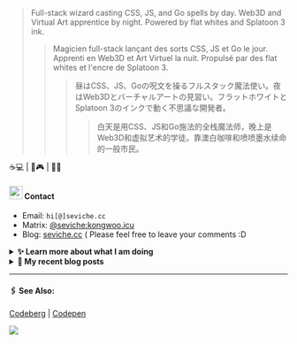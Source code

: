 > Full-stack wizard casting CSS, JS, and Go spells by day. Web3D and Virtual Art apprentice by night. Powered by flat whites and Splatoon 3 ink.
>> Magicien full-stack lançant des sorts CSS, JS et Go le jour. Apprenti en Web3D et Art Virtuel la nuit. Propulsé par des flat whites et l'encre de Splatoon 3.
>>> 昼はCSS、JS、Goの呪文を操るフルスタック魔法使い。夜はWeb3Dとバーチャルアートの見習い。フラットホワイトとSplatoon 3のインクで動く不思議な開発者。
>>>> 白天是用CSS、JS和Go施法的全栈魔法师，晚上是Web3D和虚拟艺术的学徒。靠澳白咖啡和喷喷墨水续命的一般市民。

☕💻 | 🦑🎮 | 🎨🌐


####  <img src="https://cdn.discordapp.com/emojis/491270848032800768.png?size=128" style="width:24px;"> Contact  

- Email: `hi[@]seviche.cc`
- Matrix: [@seviche:kongwoo.icu](https://matrix.to/#/@seviche:kongwoo.icu)
- Blog: [seviche.cc](https://seviche.cc) 
  ( Please feel free to leave your comments :D 


<details>
  <summary><b> ✨ Learn more about what I am doing</b>
  </summary>


  
#### 👷 What I'm currently working on

- [Sevichecc/calendar-heatmap](https://github.com/Sevichecc/calendar-heatmap) -  (1 day ago)
- [Sevichecc/Hugo-theme-bear](https://github.com/Sevichecc/Hugo-theme-bear) -  (1 week ago)
- [zeitdose/zeitdose](https://github.com/zeitdose/zeitdose) -  (1 week ago)
- [Sevichecc/Urara-Blog](https://github.com/Sevichecc/Urara-Blog) - Repo for my blog (2 weeks ago)
- [bambooom/bambooom.github.io](https://github.com/bambooom/bambooom.github.io) - blahblahblah blog (2 weeks ago)
  <br>
#### 🌱 My latest projects

- [Sevichecc/calendar-heatmap](https://github.com/Sevichecc/calendar-heatmap) - 
- [Sevichecc/fish-french-greeting](https://github.com/Sevichecc/fish-french-greeting) - Greets user with French word of the day from Transparent Language API and random kaomoji.
- [Sevichecc/meow-one-page-resume](https://github.com/Sevichecc/meow-one-page-resume) - A cat-powered one-page resume template 🐱
- [Sevichecc/miniflux-js](https://github.com/Sevichecc/miniflux-js) - Unofficial JavaScript SDK for Miniflux.
- [Sevichecc/games101](https://github.com/Sevichecc/games101) - 
  

#### 🔨 My recent Pull Requests


- [Update about.md](https://github.com/bambooom/bambooom.github.io/pull/28) on [bambooom/bambooom.github.io](https://github.com/bambooom/bambooom.github.io) (2 weeks ago)
- [Update friends.md](https://github.com/LitoMore/litomore.me/pull/1) on [LitoMore/litomore.me](https://github.com/LitoMore/litomore.me) (3 weeks ago)
- [Update friends.ts](https://github.com/kwaa/blog/pull/4) on [kwaa/blog](https://github.com/kwaa/blog) (3 weeks ago)
- [docs(rules): add date filter pattern](https://github.com/miniflux/website/pull/93) on [miniflux/website](https://github.com/miniflux/website) (1 month ago)
- [feat: Add date-based entry filtering rules](https://github.com/miniflux/v2/pull/3016) on [miniflux/v2](https://github.com/miniflux/v2) (1 month ago)


#### 🔭 Latest releases I've contributed to


- [miniflux/v2](https://github.com/miniflux/v2) ([2.2.4](https://github.com/miniflux/v2/releases/tag/2.2.4), 4 weeks ago) - Minimalist and opinionated feed reader
- [Sevichecc/miniflux-js](https://github.com/Sevichecc/miniflux-js) ([v0.0.6](https://github.com/Sevichecc/miniflux-js/releases/tag/v0.0.6), 1 month ago) - Unofficial JavaScript SDK for Miniflux.
- [evroon/bracket](https://github.com/evroon/bracket) ([v2.0.2](https://github.com/evroon/bracket/releases/tag/v2.0.2), 2 months ago) - Selfhosted tournament system
- [runyutech/mofang-rcs](https://github.com/runyutech/mofang-rcs) ([v2.4.6](https://github.com/runyutech/mofang-rcs/releases/tag/v2.4.6), 4 months ago) - 
- [Sevichecc/miniflux-injector](https://github.com/Sevichecc/miniflux-injector) ([v2.3.3](https://github.com/Sevichecc/miniflux-injector/releases/tag/v2.3.3), 1 year ago) - Injects Miniflux search results into search engine pages such as  Google, DuckDuckGo, SearXNG and Brave Search.

</details>


<details>
  <summary><b> 📜 My recent blog posts</b></summary>
  <br/>


- [Git使用随记](https://sevic.me/2024-10-28-git) (2 months ago)
- [为Obsidian添加仿真荧光笔高亮样式](https://sevic.me/2024-10-14-obsidian-highlight) (3 months ago)
- [使用 Obsidian 三年之后的设置 （外观篇）](https://sevic.me/2024-09-14-obsidian-apperance) (4 months ago)
- [我在看什么 · 2023年9月~2024年2月](https://sevic.me/2024-02-23-reading) (11 months ago)
- [2023 - 命题作文](https://sevic.me/2024-01-20-2023) (1 year ago)
</details>


---

####  🖇️ See Also:
[Codeberg](https://codeberg.org/Sevichecc) | [Codepen](https://codepen.io/sevichee)

![](https://usc1.contabostorage.com/cc0b816231a841b1b0232d5ef0c6deb1:image/2024/10/c7426042aedbd9c96f12f1c2a0b51ed4.PNG)
